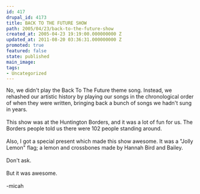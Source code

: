 ```yaml
---
id: 417
drupal_id: 4173
title: BACK TO THE FUTURE SHOW
path: 2005/04/23/back-to-the-future-show
created_at: 2005-04-23 19:19:00.000000000 Z
updated_at: 2011-08-20 03:36:31.000000000 Z
promoted: true
featured: false
state: published
main_image: 
tags:
- Uncategorized
---
```

No, we didn't play the Back To The Future theme song. Instead, we rehashed our artistic history by playing our songs in the chronological order of when they were written, bringing back a bunch of songs we hadn't sung in years.<br /><br />This show was at the Huntington Borders, and it was a lot of fun for us. The Borders people told us there were 102 people standing around.<br /><br />Also, I got a special present which made this show awesome. It was a "Jolly Lemon" flag; a lemon and crossbones made by Hannah Bird and Bailey.<br /><br />Don't ask.<br /><br />But it was awesome.<br /><br />-micah

